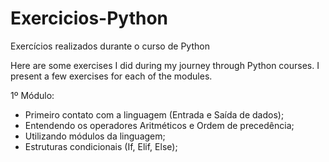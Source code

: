 # Exercicios-Python
 Exercícios realizados durante o  curso de Python

Here are some exercises I did during my journey through Python courses. I present a few exercises for each of the modules.

1º Módulo:
- Primeiro contato com a linguagem (Entrada e Saída de dados);
- Entendendo os operadores Aritméticos e Ordem de precedência;
- Utilizando módulos da linguagem;
- Estruturas condicionais (If, Elif, Else);

